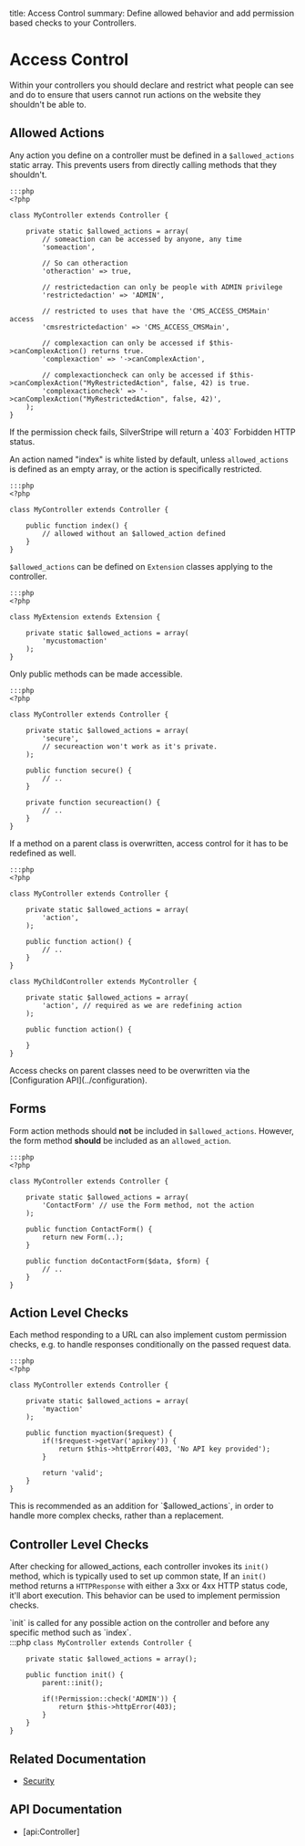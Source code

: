 title: Access Control
summary: Define allowed behavior and add permission based checks to your Controllers.

# Access Control

Within your controllers you should declare and restrict what people can see and do to ensure that users cannot run 
actions on the website they shouldn't be able to. 

## Allowed Actions

Any action you define on a controller must be defined in a `$allowed_actions` static array. This prevents users from
directly calling methods that they shouldn't.

	:::php
	<?php

	class MyController extends Controller {
		
		private static $allowed_actions = array(
			// someaction can be accessed by anyone, any time
			'someaction', 

			// So can otheraction
			'otheraction' => true, 
			
			// restrictedaction can only be people with ADMIN privilege
			'restrictedaction' => 'ADMIN', 

			// restricted to uses that have the 'CMS_ACCESS_CMSMain' access
			'cmsrestrictedaction' => 'CMS_ACCESS_CMSMain',
			
			// complexaction can only be accessed if $this->canComplexAction() returns true.
			'complexaction' => '->canComplexAction',

			// complexactioncheck can only be accessed if $this->canComplexAction("MyRestrictedAction", false, 42) is true.
			'complexactioncheck' => '->canComplexAction("MyRestrictedAction", false, 42)',
		);
	}

<div class="info">
If the permission check fails, SilverStripe will return a `403` Forbidden HTTP status.
</div>

An action named "index" is white listed by default, unless `allowed_actions` is defined as an empty array, or the action 
is specifically restricted.

	:::php
	<?php 

	class MyController extends Controller {

		public function index() {
			// allowed without an $allowed_action defined
		}
	}

`$allowed_actions` can be defined on `Extension` classes applying to the controller.

	:::php
	<?php

	class MyExtension extends Extension {

		private static $allowed_actions = array(
			'mycustomaction'
		);
	}

Only public methods can be made accessible.

	:::php
	<?php

	class MyController extends Controller {

		private static $allowed_actions = array(
			'secure',
			// secureaction won't work as it's private.
		);

		public function secure() {
			// ..
		}

		private function secureaction() {
			// ..
		}
	}

If a method on a parent class is overwritten, access control for it has to be redefined as well.
	
	:::php
	<?php

	class MyController extends Controller {

		private static $allowed_actions = array(
			'action',
		);

		public function action() {
			// ..
		}
	}

	class MyChildController extends MyController {

		private static $allowed_actions = array(
			'action', // required as we are redefining action
		);

		public function action() {

		}
	}

<div class="notice" markdown="1">
Access checks on parent classes need to be overwritten via the [Configuration API](../configuration).
</div>

## Forms

Form action methods should **not** be included in `$allowed_actions`. However, the form method **should** be included 
as an `allowed_action`.
	
	:::php
	<?php

	class MyController extends Controller {

		private static $allowed_actions = array(
			'ContactForm' // use the Form method, not the action
		);

		public function ContactForm() {
			return new Form(..);
		}

		public function doContactForm($data, $form) {
			// ..
		}
	}

## Action Level Checks

Each method responding to a URL can also implement custom permission checks, e.g. to handle responses conditionally on 
the passed request data.

	:::php
	<?php

	class MyController extends Controller {
		
		private static $allowed_actions = array(
			'myaction'
		);
		
		public function myaction($request) {
			if(!$request->getVar('apikey')) {
				return $this->httpError(403, 'No API key provided');
			} 
				
			return 'valid';
		}
	}

<div class="notice" markdown="1">
This is recommended as an addition for `$allowed_actions`, in order to handle more complex checks, rather than a 
replacement.
</div>

## Controller Level Checks

After checking for allowed_actions, each controller invokes its `init()` method, which is typically used to set up 
common state, If an `init()` method returns a `HTTPResponse` with either a 3xx or 4xx HTTP status code, it'll abort 
execution. This behavior can be used to implement permission checks.

<div class="info" markdown="1">
`init` is called for any possible action on the controller and before any specific method such as `index`.
</div>
	:::php
	<?php

	class MyController extends Controller {
		
		private static $allowed_actions = array();
		
		public function init() {
			parent::init();

			if(!Permission::check('ADMIN')) {
				return $this->httpError(403);
			}
		}
	}

## Related Documentation

* [Security](../security)

## API Documentation

* [api:Controller]
